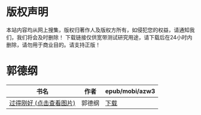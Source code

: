 # 版权声明

本站内容均从网上搜集，版权归著作人及版权方所有，如侵犯您的权益，请通知我们，我们将会及时删除！ 下载链接仅供宽带测试研究用途，请下载后在24小时内删除，请勿用于商业目的。请支持正版！

# 郭德纲

| 书名 | 作者 | epub/mobi/azw3 |
| --- | --- | --- |
| [过得刚好 (点击查看图片)](https://www.dushupai.com/attachment/2024/06/11/42cd4b1f7b0bb26a.jpg) | 郭德纲 | [下载](https://url89.ctfile.com/f/31084289-1375513618-32fba3?p=8866) |
